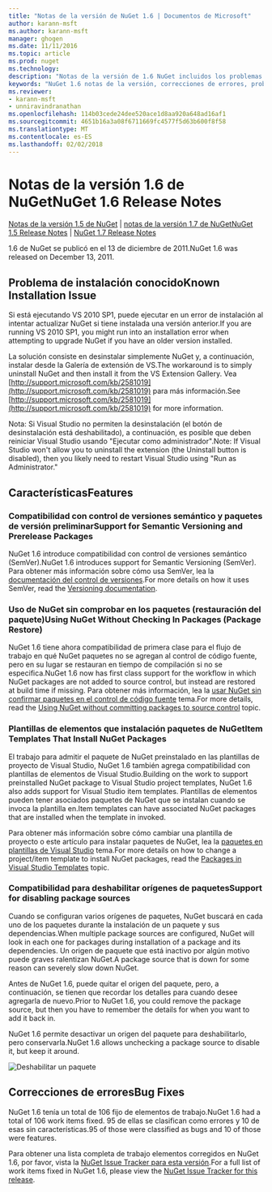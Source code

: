 ```yaml
---
title: "Notas de la versión de NuGet 1.6 | Documentos de Microsoft"
author: karann-msft
ms.author: karann-msft
manager: ghogen
ms.date: 11/11/2016
ms.topic: article
ms.prod: nuget
ms.technology: 
description: "Notas de la versión de 1.6 NuGet incluidos los problemas conocidos, correcciones de errores, las funciones agregadas y dcr."
keywords: "NuGet 1.6 notas de la versión, correcciones de errores, problemas, conocidos agregan características, DCR"
ms.reviewer:
- karann-msft
- unniravindranathan
ms.openlocfilehash: 114b03cede24dee520ace1d8aa920a648ad16af1
ms.sourcegitcommit: 4651b16a3a08f6711669fc4577f5d63b600f8f58
ms.translationtype: MT
ms.contentlocale: es-ES
ms.lasthandoff: 02/02/2018
---
```

 # <a name="nuget-16-release-notes"></a><span data-ttu-id="dbb63-104">Notas de la versión 1.6 de NuGet</span><span class="sxs-lookup"><span data-stu-id="dbb63-104">NuGet 1.6 Release Notes</span></span>

<span data-ttu-id="dbb63-105">[Notas de la versión 1.5 de NuGet](../release-notes/nuget-1.5.md) | [notas de la versión 1.7 de NuGet](../release-notes/nuget-1.7.md)</span><span class="sxs-lookup"><span data-stu-id="dbb63-105">[NuGet 1.5 Release Notes](../release-notes/nuget-1.5.md) | [NuGet 1.7 Release Notes](../release-notes/nuget-1.7.md)</span></span>

<span data-ttu-id="dbb63-106">1.6 de NuGet se publicó en el 13 de diciembre de 2011.</span><span class="sxs-lookup"><span data-stu-id="dbb63-106">NuGet 1.6 was released on December 13, 2011.</span></span>

## <a name="known-installation-issue"></a><span data-ttu-id="dbb63-107">Problema de instalación conocido</span><span class="sxs-lookup"><span data-stu-id="dbb63-107">Known Installation Issue</span></span>
<span data-ttu-id="dbb63-108">Si está ejecutando VS 2010 SP1, puede ejecutar en un error de instalación al intentar actualizar NuGet si tiene instalada una versión anterior.</span><span class="sxs-lookup"><span data-stu-id="dbb63-108">If you are running VS 2010 SP1, you might run into an installation error when attempting to upgrade NuGet if you have an older version installed.</span></span>

<span data-ttu-id="dbb63-109">La solución consiste en desinstalar simplemente NuGet y, a continuación, instalar desde la Galería de extensión de VS.</span><span class="sxs-lookup"><span data-stu-id="dbb63-109">The workaround is to simply uninstall NuGet and then install it from the VS Extension Gallery.</span></span>  <span data-ttu-id="dbb63-110">Vea [http://support.microsoft.com/kb/2581019](http://support.microsoft.com/kb/2581019) para más información.</span><span class="sxs-lookup"><span data-stu-id="dbb63-110">See [http://support.microsoft.com/kb/2581019](http://support.microsoft.com/kb/2581019) for more information.</span></span>

<span data-ttu-id="dbb63-111">Nota: Si Visual Studio no permiten la desinstalación (el botón de desinstalación está deshabilitado), a continuación, es posible que deben reiniciar Visual Studio usando "Ejecutar como administrador".</span><span class="sxs-lookup"><span data-stu-id="dbb63-111">Note: If Visual Studio won't allow you to uninstall the extension (the Uninstall button is disabled), then you likely need to restart Visual Studio using "Run as Administrator."</span></span>

## <a name="features"></a><span data-ttu-id="dbb63-112">Características</span><span class="sxs-lookup"><span data-stu-id="dbb63-112">Features</span></span>

### <a name="support-for-semantic-versioning-and-prerelease-packages"></a><span data-ttu-id="dbb63-113">Compatibilidad con control de versiones semántico y paquetes de versión preliminar</span><span class="sxs-lookup"><span data-stu-id="dbb63-113">Support for Semantic Versioning and Prerelease Packages</span></span>
<span data-ttu-id="dbb63-114">NuGet 1.6 introduce compatibilidad con control de versiones semántico (SemVer).</span><span class="sxs-lookup"><span data-stu-id="dbb63-114">NuGet 1.6 introduces support for Semantic Versioning (SemVer).</span></span> <span data-ttu-id="dbb63-115">Para obtener más información sobre cómo usa SemVer, lea la [documentación del control de versiones](../create-packages/prerelease-packages.md).</span><span class="sxs-lookup"><span data-stu-id="dbb63-115">For more details on how it uses SemVer, read the [Versioning documentation](../create-packages/prerelease-packages.md).</span></span>

### <a name="using-nuget-without-checking-in-packages-package-restore"></a><span data-ttu-id="dbb63-116">Uso de NuGet sin comprobar en los paquetes (restauración del paquete)</span><span class="sxs-lookup"><span data-stu-id="dbb63-116">Using NuGet Without Checking In Packages (Package Restore)</span></span>
<span data-ttu-id="dbb63-117">NuGet 1.6 tiene ahora compatibilidad de primera clase para el flujo de trabajo en qué NuGet paquetes no se agregan al control de código fuente, pero en su lugar se restauran en tiempo de compilación si no se especifica.</span><span class="sxs-lookup"><span data-stu-id="dbb63-117">NuGet 1.6 now has first class support for the workflow in which NuGet packages are not added to source control, but instead are restored at build time if missing.</span></span> <span data-ttu-id="dbb63-118">Para obtener más información, lea la [usar NuGet sin confirmar paquetes en el control de código fuente](../consume-packages/packages-and-source-control.md) tema.</span><span class="sxs-lookup"><span data-stu-id="dbb63-118">For more details, read the [Using NuGet without committing packages to source control](../consume-packages/packages-and-source-control.md) topic.</span></span>

### <a name="item-templates-that-install-nuget-packages"></a><span data-ttu-id="dbb63-119">Plantillas de elementos que instalación paquetes de NuGet</span><span class="sxs-lookup"><span data-stu-id="dbb63-119">Item Templates That Install NuGet Packages</span></span>
<span data-ttu-id="dbb63-120">El trabajo para admitir el paquete de NuGet preinstalado en las plantillas de proyecto de Visual Studio, NuGet 1.6 también agrega compatibilidad con plantillas de elementos de Visual Studio.</span><span class="sxs-lookup"><span data-stu-id="dbb63-120">Building on the work to support preinstalled NuGet package to Visual Studio project templates, NuGet 1.6 also adds support for Visual Studio item templates.</span></span> <span data-ttu-id="dbb63-121">Plantillas de elementos pueden tener asociados paquetes de NuGet que se instalan cuando se invoca la plantilla en.</span><span class="sxs-lookup"><span data-stu-id="dbb63-121">Item templates can have associated NuGet packages that are installed when the template in invoked.</span></span>

<span data-ttu-id="dbb63-122">Para obtener más información sobre cómo cambiar una plantilla de proyecto o este artículo para instalar paquetes de NuGet, lea la [paquetes en plantillas de Visual Studio](../visual-studio-extensibility/visual-studio-templates.md) tema.</span><span class="sxs-lookup"><span data-stu-id="dbb63-122">For more details on how to change a project/item template to install NuGet packages, read the [Packages in Visual Studio Templates](../visual-studio-extensibility/visual-studio-templates.md) topic.</span></span>

### <a name="support-for-disabling-package-sources"></a><span data-ttu-id="dbb63-123">Compatibilidad para deshabilitar orígenes de paquetes</span><span class="sxs-lookup"><span data-stu-id="dbb63-123">Support for disabling package sources</span></span>
<span data-ttu-id="dbb63-124">Cuando se configuran varios orígenes de paquetes, NuGet buscará en cada uno de los paquetes durante la instalación de un paquete y sus dependencias.</span><span class="sxs-lookup"><span data-stu-id="dbb63-124">When multiple package sources are configured, NuGet will look in each one for packages during installation of a package and its dependencies.</span></span> <span data-ttu-id="dbb63-125">Un origen de paquete que está inactivo por algún motivo puede graves ralentizan NuGet.</span><span class="sxs-lookup"><span data-stu-id="dbb63-125">A package source that is down for some reason can severely slow down NuGet.</span></span>

<span data-ttu-id="dbb63-126">Antes de NuGet 1.6, puede quitar el origen del paquete, pero, a continuación, se tienen que recordar los detalles para cuando desee agregarla de nuevo.</span><span class="sxs-lookup"><span data-stu-id="dbb63-126">Prior to NuGet 1.6, you could remove the package source, but then you have to remember the details for when you want to add it back in.</span></span>

<span data-ttu-id="dbb63-127">NuGet 1.6 permite desactivar un origen del paquete para deshabilitarlo, pero conservarla.</span><span class="sxs-lookup"><span data-stu-id="dbb63-127">NuGet 1.6 allows unchecking a package source to disable it, but keep it around.</span></span>

![Deshabilitar un paquete](./media/package-source-with-disabled-source.png)

## <a name="bug-fixes"></a><span data-ttu-id="dbb63-129">Correcciones de errores</span><span class="sxs-lookup"><span data-stu-id="dbb63-129">Bug Fixes</span></span>
<span data-ttu-id="dbb63-130">NuGet 1.6 tenía un total de 106 fijo de elementos de trabajo.</span><span class="sxs-lookup"><span data-stu-id="dbb63-130">NuGet 1.6 had a total of 106 work items fixed.</span></span> <span data-ttu-id="dbb63-131">95 de ellas se clasifican como errores y 10 de esas sin características.</span><span class="sxs-lookup"><span data-stu-id="dbb63-131">95 of those were classified as bugs and 10 of those were features.</span></span>

<span data-ttu-id="dbb63-132">Para obtener una lista completa de trabajo elementos corregidos en NuGet 1.6, por favor, vista la [NuGet Issue Tracker para esta versión](http://nuget.codeplex.com/workitem/list/advanced?keyword=&status=Closed&type=All&priority=All&release=NuGet%201.6&assignedTo=All&component=All&sortField=Votes&sortDirection=Descending&page=0).</span><span class="sxs-lookup"><span data-stu-id="dbb63-132">For a full list of work items fixed in NuGet 1.6, please view the [NuGet Issue Tracker for this release](http://nuget.codeplex.com/workitem/list/advanced?keyword=&status=Closed&type=All&priority=All&release=NuGet%201.6&assignedTo=All&component=All&sortField=Votes&sortDirection=Descending&page=0).</span></span>

